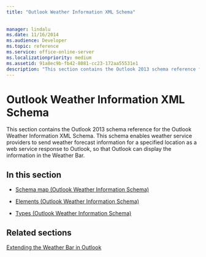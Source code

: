 ```yaml
---
title: "Outlook Weather Information XML Schema"
 
 
manager: lindalu
ms.date: 11/16/2014
ms.audience: Developer
ms.topic: reference
ms.service: office-online-server
ms.localizationpriority: medium
ms.assetid: 91a8ec9b-fb42-8081-cc23-172aa55531e1
description: "This section contains the Outlook 2013 schema reference for the Outlook Weather Information XML Schema. This schema enables weather service providers to send weather forecast information for a specified location as a web service response to Outlook, so that Outlook can display the information in the Weather Bar."
---
```


# Outlook Weather Information XML Schema

This section contains the Outlook 2013 schema reference for the Outlook Weather Information XML Schema. This schema enables weather service providers to send weather forecast information for a specified location as a web service response to Outlook, so that Outlook can display the information in the Weather Bar.
  
## In this section

- [Schema map (Outlook Weather Information Schema)](schema-map-outlook-weather-information-schema.md)
    
- [Elements (Outlook Weather Information Schema)](elements-outlook-weather-information-schema.md)
    
- [Types (Outlook Weather Information Schema)](types-outlook-weather-information-schema.md)
    
## Related sections

[Extending the Weather Bar in Outlook](extending-the-weather-bar-in-outlook.md)
  

